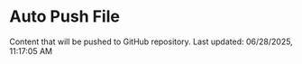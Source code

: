 # Auto Push File

Content that will be pushed to GitHub repository.
Last updated: 06/28/2025, 11:17:05 AM